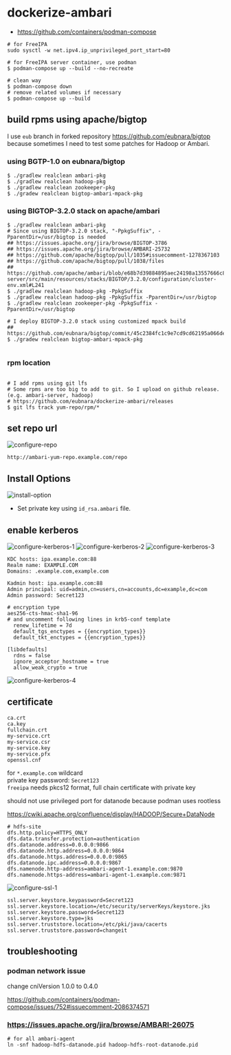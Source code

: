 # dockerize-ambari

- https://github.com/containers/podman-compose

```
# for FreeIPA
sudo sysctl -w net.ipv4.ip_unprivileged_port_start=80

# for FreeIPA server container, use podman
$ podman-compose up --build --no-recreate

# clean way
$ podman-compose down
# remove related volumes if necessary
$ podman-compose up --build
```

## build rpms using apache/bigtop

I use `eub` branch in forked repository https://github.com/eubnara/bigtop because sometimes I need to test some patches for Hadoop or Ambari.


### using BGTP-1.0 on eubnara/bigtop

```
$ ./gradlew realclean ambari-pkg
$ ./gradlew realclean hadoop-pkg
$ ./gradlew realclean zookeeper-pkg
$ ./gradew realclean bigtop-ambari-mpack-pkg
```


### using BIGTOP-3.2.0 stack on apache/ambari

```
$ ./gradlew realclean ambari-pkg
# Since using BIGTOP-3.2.0 stack, "-PpkgSuffix", -PparentDir=/usr/bigtop is needed
## https://issues.apache.org/jira/browse/BIGTOP-3786
## https://issues.apache.org/jira/browse/AMBARI-25732
## https://github.com/apache/bigtop/pull/1035#issuecomment-1278367103
## https://github.com/apache/bigtop/pull/1038/files
## https://github.com/apache/ambari/blob/e68b7d39884895aec24198a13557666c815b7107/ambari-server/src/main/resources/stacks/BIGTOP/3.2.0/configuration/cluster-env.xml#L241
$ ./gradlew realclean hadoop-pkg -PpkgSuffix
$ ./gradlew realclean hadoop-pkg -PpkgSuffix -PparentDir=/usr/bigtop
$ ./gradlew realclean zookeeper-pkg -PpkgSuffix -PparentDir=/usr/bigtop

# I deploy BIGTOP-3.2.0 stack using customized mpack build
## https://github.com/eubnara/bigtop/commit/45c2384fc1c9e7cd9cd62195a066dee034fad25e
$ ./gradew realclean bigtop-ambari-mpack-pkg


```

### rpm location

```

# I add rpms using git lfs
# Some rpms are too big to add to git. So I upload on github release. (e.g. ambari-server, hadoop)
# https://github.com/eubnara/dockerize-ambari/releases
$ git lfs track yum-repo/rpm/*
```


## set repo url

![configure-repo](images/configure-repo.png)
```
http://ambari-yum-repo.example.com/repo
```

## Install Options

![install-option](images/install-option.png)

- Set private key using `id_rsa.ambari` file.


## enable kerberos

![configure-kerberos-1](images/configure-kerberos-1.png)
![configure-kerberos-2](images/configure-kerberos-2.png)
![configure-kerberos-3](images/configure-kerberos-3.png)



```
KDC hosts: ipa.example.com:88
Realm name: EXAMPLE.COM
Domains: .example.com,example.com
```
```
Kadmin host: ipa.example.com:88
Admin principal: uid=admin,cn=users,cn=accounts,dc=example,dc=com
Admin password: Secret123
```

```
# encryption type
aes256-cts-hmac-sha1-96
# and uncomment following lines in krb5-conf template
  renew_lifetime = 7d
  default_tgs_enctypes = {{encryption_types}}
  default_tkt_enctypes = {{encryption_types}}
```


```
[libdefaults]
  rdns = false
  ignore_acceptor_hostname = true
  allow_weak_crypto = true
```

![configure-kerberos-4](images/configure-kerberos-4.png)


## certificate

```
ca.crt
ca.key
fullchain.crt
my-service.crt
my-service.csr
my-service.key
my-service.pfx
openssl.cnf
```

for `*.example.com` wildcard\
private key password: `Secret123`\
`freeipa` needs pkcs12 format, full chain certificate with private key


should not use privileged port for datanode because podman uses rootless

https://cwiki.apache.org/confluence/display/HADOOP/Secure+DataNode

```
# hdfs-site
dfs.http.policy=HTTPS_ONLY
dfs.data.transfer.protection=authentication
dfs.datanode.address=0.0.0.0:9866
dfs.datanode.http.address=0.0.0.0:9864
dfs.datanode.https.address=0.0.0.0:9865
dfs.datanode.ipc.address=0.0.0.0:9867
dfs.namenode.http-address=ambari-agent-1.example.com:9870
dfs.namenode.https-address=ambari-agent-1.example.com:9871
```




![configure-ssl-1](images/configure-ssl-1.png)

```
ssl.server.keystore.keypassword=Secret123
ssl.server.keystore.location=/etc/security/serverKeys/keystore.jks
ssl.server.keystore.password=Secret123
ssl.server.keystore.type=jks
ssl.server.truststore.location=/etc/pki/java/cacerts
ssl.server.truststore.password=changeit
```



## troubleshooting

### podman network issue

change cniVersion 1.0.0 to 0.4.0

https://github.com/containers/podman-compose/issues/752#issuecomment-2086374571


### https://issues.apache.org/jira/browse/AMBARI-26075

```
# for all ambari-agent
ln -snf hadoop-hdfs-datanode.pid hadoop-hdfs-root-datanode.pid
```
